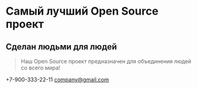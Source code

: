 # Самый лучший Open Source проект

## Сделан людьми для людей

> Наш Open Source проект предназначен для объединения людей со всего мира!

+7-900-333-22-11
company@gmail.com

